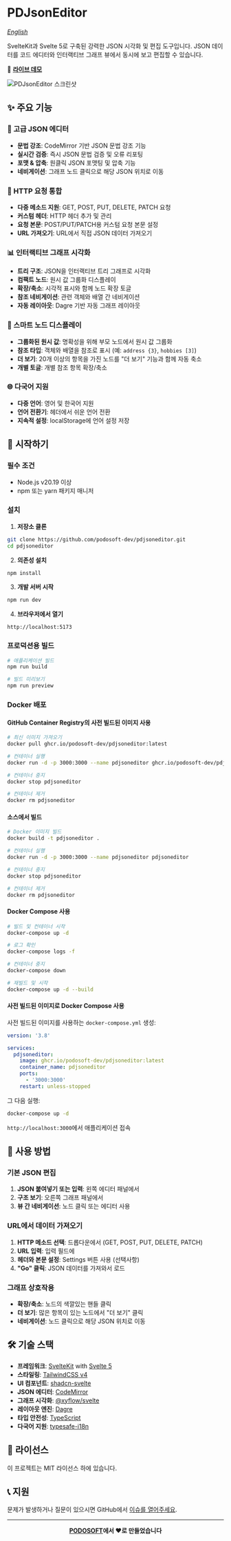 # PDJsonEditor

_[English](README.md)_

SvelteKit과 Svelte 5로 구축된 강력한 JSON 시각화 및 편집 도구입니다. JSON 데이터를 코드 에디터와 인터랙티브 그래프 뷰에서 동시에 보고 편집할 수 있습니다.

🔗 **[라이브 데모](https://json.podosoft.io)**

![PDJsonEditor 스크린샷](screenshots/pdjsoneditor.png)

## ✨ 주요 기능

### 📝 고급 JSON 에디터

- **문법 강조**: CodeMirror 기반 JSON 문법 강조 기능
- **실시간 검증**: 즉시 JSON 문법 검증 및 오류 리포팅
- **포맷 & 압축**: 원클릭 JSON 포맷팅 및 압축 기능
- **네비게이션**: 그래프 노드 클릭으로 해당 JSON 위치로 이동

### 🔗 HTTP 요청 통합

- **다중 메소드 지원**: GET, POST, PUT, DELETE, PATCH 요청
- **커스텀 헤더**: HTTP 헤더 추가 및 관리
- **요청 본문**: POST/PUT/PATCH용 커스텀 요청 본문 설정
- **URL 가져오기**: URL에서 직접 JSON 데이터 가져오기

### 📊 인터랙티브 그래프 시각화

- **트리 구조**: JSON을 인터랙티브 트리 그래프로 시각화
- **컴팩트 노드**: 원시 값 그룹화 디스플레이
- **확장/축소**: 시각적 표시와 함께 노드 확장 토글
- **참조 네비게이션**: 관련 객체와 배열 간 네비게이션
- **자동 레이아웃**: Dagre 기반 자동 그래프 레이아웃

### 🎯 스마트 노드 디스플레이

- **그룹화된 원시 값**: 명확성을 위해 부모 노드에서 원시 값 그룹화
- **참조 타입**: 객체와 배열을 참조로 표시 (예: `address {3}`, `hobbies [3]`)
- **더 보기**: 20개 이상의 항목을 가진 노드를 "더 보기" 기능과 함께 자동 축소
- **개별 토글**: 개별 참조 항목 확장/축소

### 🌐 다국어 지원

- **다중 언어**: 영어 및 한국어 지원
- **언어 전환기**: 헤더에서 쉬운 언어 전환
- **지속적 설정**: localStorage에 언어 설정 저장

## 🚀 시작하기

### 필수 조건

- Node.js v20.19 이상
- npm 또는 yarn 패키지 매니저

### 설치

1. **저장소 클론**

```bash
git clone https://github.com/podosoft-dev/pdjsoneditor.git
cd pdjsoneditor
```

2. **의존성 설치**

```bash
npm install
```

3. **개발 서버 시작**

```bash
npm run dev
```

4. **브라우저에서 열기**

```
http://localhost:5173
```

### 프로덕션용 빌드

```bash
# 애플리케이션 빌드
npm run build

# 빌드 미리보기
npm run preview
```

### Docker 배포

#### GitHub Container Registry의 사전 빌드된 이미지 사용

```bash
# 최신 이미지 가져오기
docker pull ghcr.io/podosoft-dev/pdjsoneditor:latest

# 컨테이너 실행
docker run -d -p 3000:3000 --name pdjsoneditor ghcr.io/podosoft-dev/pdjsoneditor:latest

# 컨테이너 중지
docker stop pdjsoneditor

# 컨테이너 제거
docker rm pdjsoneditor
```

#### 소스에서 빌드

```bash
# Docker 이미지 빌드
docker build -t pdjsoneditor .

# 컨테이너 실행
docker run -d -p 3000:3000 --name pdjsoneditor pdjsoneditor

# 컨테이너 중지
docker stop pdjsoneditor

# 컨테이너 제거
docker rm pdjsoneditor
```

#### Docker Compose 사용

```bash
# 빌드 및 컨테이너 시작
docker-compose up -d

# 로그 확인
docker-compose logs -f

# 컨테이너 중지
docker-compose down

# 재빌드 및 시작
docker-compose up -d --build
```

#### 사전 빌드된 이미지로 Docker Compose 사용

사전 빌드된 이미지를 사용하는 `docker-compose.yml` 생성:

```yaml
version: '3.8'

services:
  pdjsoneditor:
    image: ghcr.io/podosoft-dev/pdjsoneditor:latest
    container_name: pdjsoneditor
    ports:
      - '3000:3000'
    restart: unless-stopped
```

그 다음 실행:

```bash
docker-compose up -d
```

`http://localhost:3000`에서 애플리케이션 접속

## 📖 사용 방법

### 기본 JSON 편집

1. **JSON 붙여넣기 또는 입력**: 왼쪽 에디터 패널에서
2. **구조 보기**: 오른쪽 그래프 패널에서
3. **뷰 간 네비게이션**: 노드 클릭 또는 에디터 사용

### URL에서 데이터 가져오기

1. **HTTP 메소드 선택**: 드롭다운에서 (GET, POST, PUT, DELETE, PATCH)
2. **URL 입력**: 입력 필드에
3. **헤더와 본문 설정**: Settings 버튼 사용 (선택사항)
4. **"Go" 클릭**: JSON 데이터를 가져와서 로드

### 그래프 상호작용

- **확장/축소**: 노드의 색깔있는 핸들 클릭
- **더 보기**: 많은 항목이 있는 노드에서 "더 보기" 클릭
- **네비게이션**: 노드 클릭으로 해당 JSON 위치로 이동

## 🛠️ 기술 스택

- **프레임워크**: [SvelteKit](https://svelte.dev/docs/kit) with [Svelte 5](https://svelte.dev/)
- **스타일링**: [TailwindCSS v4](https://tailwindcss.com/)
- **UI 컴포넌트**: [shadcn-svelte](https://www.shadcn-svelte.com/)
- **JSON 에디터**: [CodeMirror](https://codemirror.net/)
- **그래프 시각화**: [@xyflow/svelte](https://xyflow.com/)
- **레이아웃 엔진**: [Dagre](https://github.com/dagrejs/dagre)
- **타입 안전성**: [TypeScript](https://www.typescriptlang.org/)
- **다국어 지원**: [typesafe-i18n](https://github.com/ivanhofer/typesafe-i18n)

## 📝 라이선스

이 프로젝트는 MIT 라이선스 하에 있습니다.

## 📞 지원

문제가 발생하거나 질문이 있으시면 GitHub에서 [이슈를 열어주세요](https://github.com/podosoft-dev/pdjsoneditor/issues).

---

<div align="center">
  <strong><a href="https://podosoft.io">PODOSOFT</a>에서 ❤️로 만들었습니다</strong>
</div>

